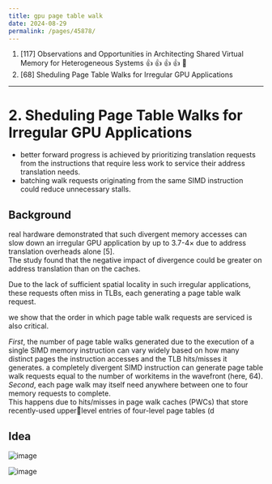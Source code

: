 ```yaml
---
title: gpu page table walk
date: 2024-08-29
permalink: /pages/45878/
---
```


1. [117] Observations and Opportunities in Architecting Shared Virtual Memory for Heterogeneous Systems :+1: :+1: :+1: :+1: :older_man:
2. [68] Sheduling Page Table Walks for Irregular GPU Applications


---
# 2. Sheduling Page Table Walks for Irregular GPU Applications
- better forward progress is achieved by prioritizing translation requests from the instructions that require less work to service their
address translation needs.
- batching walk requests originating from the same SIMD instruction could reduce unnecessary stalls.

## Background 
real hardware demonstrated that such divergent memory accesses can slow down an irregular GPU application by up to 3.7-4× due to address translation overheads alone [5].\
The study found that the negative impact of divergence could be greater on address translation than on the caches.

Due to the lack of sufficient spatial locality in such irregular applications, these requests often miss in TLBs, each generating a page table walk request.

we show that the order in which page table walk requests are serviced is also critical.

*First*, the number of page table walks generated due to the execution of a single SIMD memory instruction can vary widely based on how many distinct pages the instruction accesses and the TLB hits/misses it generates.
a completely divergent SIMD instruction can generate page table walk requests equal to the number of workitems in the wavefront (here, 64).\
*Second*, each page walk may itself need anywhere between one to four memory requests to complete.\
This happens due to hits/misses in page walk caches (PWCs) that store recently-used upperlevel entries of four-level page tables (d

## Idea

![image](https://github.com/user-attachments/assets/580b28d0-71f8-428a-852a-514204e070ed)

![image](https://github.com/user-attachments/assets/56b3c46e-9db9-4b8e-bcf1-7066487b4d51)


